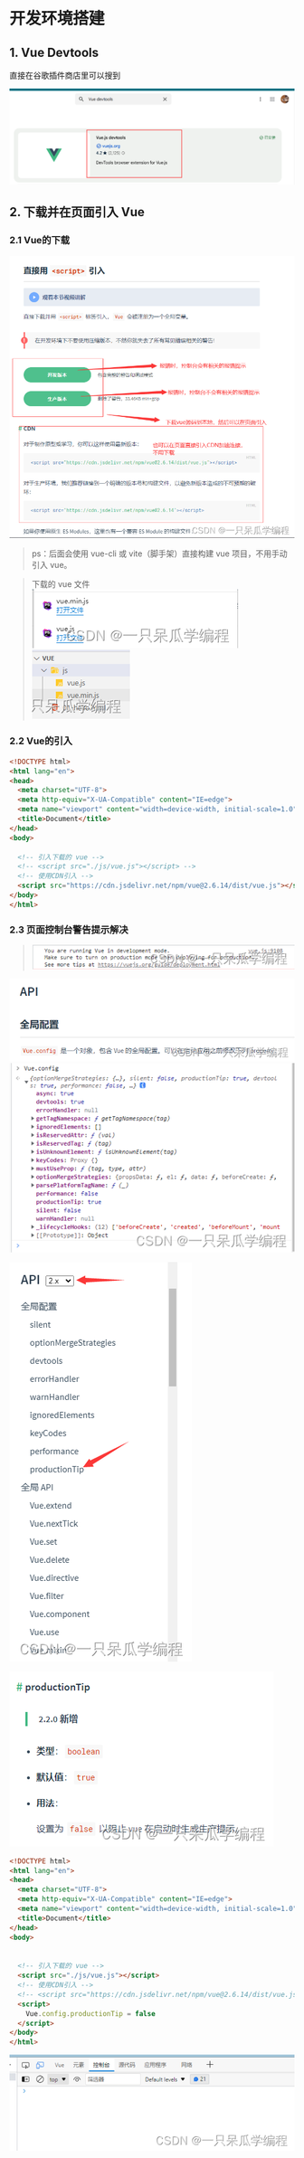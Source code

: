 # 开发环境搭建

## 1. Vue Devtools

直接在谷歌插件商店里可以搜到

![image-20241130190029127](./assets/03.开发环境搭建/image-20241130190029127-1737164522434-139.png)

## 2. 下载并在页面引入 Vue

### 2.1 Vue的下载

![请添加图片描述](./assets/03.开发环境搭建/68d4b43c4e00d409e07003a4248a0e25-1737164522434-140.png)

> ps：后面会使用 vue-cli 或 vite（脚手架）直接构建 vue 项目，不用手动引入 vue。

> 下载的 vue 文件
> ![请添加图片描述](./assets/03.开发环境搭建/ac1f150956391024e6047f0290d3bff1-1737164522434-141.png)
> ![请添加图片描述](./assets/03.开发环境搭建/d6452084e02ea7d49c2b3207f01a4676-1737164522434-147.png)

### 2.2 Vue的引入

```html
<!DOCTYPE html>
<html lang="en">
<head>
  <meta charset="UTF-8">
  <meta http-equiv="X-UA-Compatible" content="IE=edge">
  <meta name="viewport" content="width=device-width, initial-scale=1.0">
  <title>Document</title>
</head>
<body>
  
  <!-- 引入下载的 vue -->
  <!-- <script src="./js/vue.js"></script> -->
  <!-- 使用CDN引入 -->
  <script src="https://cdn.jsdelivr.net/npm/vue@2.6.14/dist/vue.js"></script>
</body>
</html>
```

### 2.3 页面控制台警告提示解决

> ![请添加图片描述](./assets/03.开发环境搭建/75b0dc0c580f7e9314824127f7594544-1737164522434-142.png)

![请添加图片描述](./assets/03.开发环境搭建/efdc1ee56ded643d00dc71a1ce831c53-1737164522434-143.png)
![请添加图片描述](./assets/03.开发环境搭建/60807400a9ed5588b47fd03a81e1dd78-1737164522434-144.png)

![请添加图片描述](./assets/03.开发环境搭建/4a0d519f1d95a68f670d567fc94d4889-1737164522434-145.png)

![请添加图片描述](./assets/03.开发环境搭建/562c47a54e9d23ef9f8ae50cf2b02df2-1737164522434-146.png)

```html
<!DOCTYPE html>
<html lang="en">
<head>
  <meta charset="UTF-8">
  <meta http-equiv="X-UA-Compatible" content="IE=edge">
  <meta name="viewport" content="width=device-width, initial-scale=1.0">
  <title>Document</title>
</head>
<body>
  
  
  <!-- 引入下载的 vue -->
  <script src="./js/vue.js"></script>
  <!-- 使用CDN引入 -->
  <!-- <script src="https://cdn.jsdelivr.net/npm/vue@2.6.14/dist/vue.js"></script> -->
  <script>
    Vue.config.productionTip = false
  </script>
</body>
</html>
```

![请添加图片描述](./assets/03.开发环境搭建/f9cab847387562dd1d6f91452d3225cc-1737164522434-148.png)

